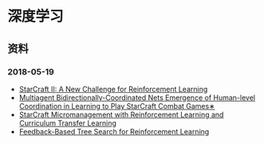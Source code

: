 # 深度学习


## 资料

### 2018-05-19

* [StarCraft II: A New Challenge for Reinforcement Learning](https://github.com/usiege/Deep-Learning/blob/master/paper/StarCraft%20II.pdf)
* [Multiagent Bidirectionally-Coordinated Nets
Emergence of Human-level Coordination in Learning to Play StarCraft Combat Games∗
](https://github.com/usiege/Deep-Learning/blob/master/paper/1703.10069.pdf)
* [StarCraft Micromanagement with Reinforcement
Learning and Curriculum Transfer Learning](https://github.com/usiege/Deep-Learning/blob/master/paper/1804.00810.pdf)
* [Feedback-Based Tree Search for Reinforcement Learning](https://github.com/usiege/Deep-Learning/blob/master/paper/1805.05935.pdf)